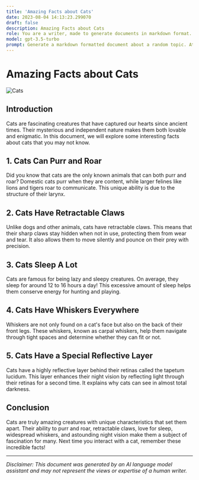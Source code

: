 ```yaml
---
title: 'Amazing Facts about Cats'
date: 2023-08-04 14:13:23.299070
draft: false
description: Amazing Facts about Cats
role: You are a writer, made to generate documents in markdown format. It is very important that all of the documents you generate are in valid markdown format.
model: gpt-3.5-turbo
prompt: Generate a markdown formatted document about a random topic. At the bottom, include a disclaimer explaining that the document was generated by you. The first line of the document should be the title. Make sure that the entire document is in proper markdown format, using a mix of various tags to make the document visually appealing.
---
```


# Amazing Facts about Cats

![Cats](https://images.unsplash.com/photo-1560807707-11f73b00ffad?ixlib=rb-1.2.1&auto=format&fit=crop&w=1950&q=80)

## Introduction

Cats are fascinating creatures that have captured our hearts since ancient times. Their mysterious and independent nature makes them both lovable and enigmatic. In this document, we will explore some interesting facts about cats that you may not know.

## 1. Cats Can Purr and Roar

Did you know that cats are the only known animals that can both purr and roar? Domestic cats purr when they are content, while larger felines like lions and tigers roar to communicate. This unique ability is due to the structure of their larynx.

## 2. Cats Have Retractable Claws

Unlike dogs and other animals, cats have retractable claws. This means that their sharp claws stay hidden when not in use, protecting them from wear and tear. It also allows them to move silently and pounce on their prey with precision.

## 3. Cats Sleep A Lot

Cats are famous for being lazy and sleepy creatures. On average, they sleep for around 12 to 16 hours a day! This excessive amount of sleep helps them conserve energy for hunting and playing.

## 4. Cats Have Whiskers Everywhere

Whiskers are not only found on a cat's face but also on the back of their front legs. These whiskers, known as carpal whiskers, help them navigate through tight spaces and determine whether they can fit or not.

## 5. Cats Have a Special Reflective Layer

Cats have a highly reflective layer behind their retinas called the tapetum lucidum. This layer enhances their night vision by reflecting light through their retinas for a second time. It explains why cats can see in almost total darkness.

## Conclusion

Cats are truly amazing creatures with unique characteristics that set them apart. Their ability to purr and roar, retractable claws, love for sleep, widespread whiskers, and astounding night vision make them a subject of fascination for many. Next time you interact with a cat, remember these incredible facts!

---

*Disclaimer: This document was generated by an AI language model assistant and may not represent the views or expertise of a human writer.*